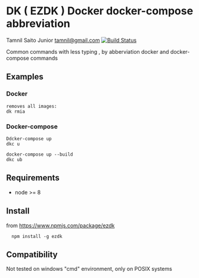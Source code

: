 # DK ( EZDK ) Docker docker-compose  abbreviation
Tamnil Saito Junior <tamnil@gmail.com>
[![Build Status](https://travis-ci.com/tamnil/ezdk.svg?branch=master)](https://travis-ci.com/tamnil/ezdk)

Common commands with less typing , by abberviation docker and docker-compose commands

## Examples

### Docker
```
removes all images:
dk rmia 
```

### Docker-compose
```
Ddcker-compose up
dkc u

docker-compose up --build
dkc ub
```

## Requirements

* node >= 8

## Install
from https://www.npmjs.com/package/ezdk

```
  npm install -g ezdk

```




## Compatibility

  Not tested on windows "cmd" environment, only on POSIX systems
